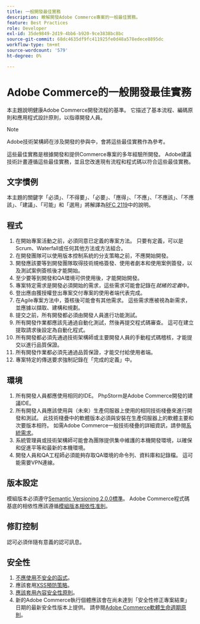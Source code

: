 ```yaml
---
title: 一般開發最佳實務
description: 瞭解開發Adobe Commerce專案的一般最佳實務。
feature: Best Practices
role: Developer
exl-id: 35de9849-2d19-4bb6-b920-9ce3838bc8bc
source-git-commit: 68dc4635df9fc411925fe0d48a578edece8895dc
workflow-type: tm+mt
source-wordcount: '579'
ht-degree: 0%

---
```


# Adobe Commerce的一般開發最佳實務

本主題說明健康Adobe Commerce開發流程的基準。 它描述了基本流程、編碼原則和應用程式設計原則，以指導開發人員。

>[!NOTE]
>
>Adobe技術架構師在涉及開發的參與中，會將這些最佳實務作為參考。

這些最佳實務是根據開發和提供Commerce專案的多年經驗所開發。 Adobe建議技術計畫遵循這些最佳實務，並且您改進現有流程和程式碼以符合這些最佳實務。

## 文字慣例

本主題的關鍵字「必須」、「不得要」、「必要」、「應得」、「不應」、「不應該」、「不應該」、「建議」、「可能」和「選用」將解譯為[RFC 2119](https://datatracker.ietf.org/doc/html/rfc2119)中的說明。

## 程式

1. 在開始專案活動之前，必須同意已定義的專案方法。 只要有定義，可以是Scrum、Waterfall或任何其他方法或方法組合。
1. 在開發團隊可以使用版本控制系統的分支策略之前，不應開始開發。
1. 開發應該要等到開發團隊取得技術規格簽發、使用者劇本和使用案例簽發，以及測試案例簽核後才能開始。
1. 至少要等到開發和QA環境可供使用後，才能開始開發。
1. 專案特定需求是開發必須開始的需求，這些需求可能會記錄在&#x200B;_就緒的定義_&#x200B;中。
1. 登出應由獲授權登出專案交付專案的使用者端代表完成。
1. 在Agile專案方法中，簽核後可能會有其他需求。 這些需求應被視為新需求，並應據以擷取、建構和規劃。
1. 提交之前，所有開發都必須由開發人員進行功能測試。
1. 所有開發作業都應該先通過自動化測試，然後再提交程式碼審查。 這可在建立提取請求後設定為自動化程式。
1. 所有開發都必須先通過技術架構師或主要開發人員的手動程式碼稽核，才能提交以進行品質保證。
1. 所有開發作業都必須先通過品質保證，才能交付給使用者端。
1. 專案特定的傳送要求強制記錄在「完成的定義」中。

## 環境

1. 所有開發人員都應使用相同的IDE。 PhpStorm是Adobe Commerce開發的建議IDE。
1. 所有開發人員應該使用與（未來）生產伺服器上使用的相同技術棧疊來進行開發和測試。 此技術棧疊中的軟體版本必須與安裝在生產伺服器上的軟體主要和次要版本相符。 如需Adobe Commerce一般技術棧疊的詳細資訊，請參閱[系統需求](../../../installation/system-requirements.md)。
1. 系統管理員或技術架構師可能會為團隊提供集中維護的本機開發環境，以確保和促進平等和最新的本機環境。
1. 開發人員和QA工程師必須能夠存取QA環境的命令列、資料庫和記錄檔。 這可能需要VPN連線。

## 版本設定

模組版本必須遵守[Semantic Versioning 2.0.0標準](https://semver.org/)。
Adobe Commerce程式碼基底的相依性應該遵循[模組版本相依性准則](https://developer.adobe.com/commerce/php/development/versioning/dependencies/)。

## 修訂控制

認可必須伴隨有意義的認可訊息。

## 安全性

1. [不應使用不安全的函式](https://developer.adobe.com/commerce/php/development/security/non-secure-functions/)。
1. 應該套用[XSS預防策略](https://developer.adobe.com/commerce/php/development/security/cross-site-scripting/)。
1. [應該套用內容安全性原則](https://developer.adobe.com/commerce/php/development/security/content-security-policies/)。
1. 新的Adobe Commerce執行個體應該會在尚未達到「安全性修正專案結束」日期的最新安全性版本上提供。 請參閱[Adobe Commerce軟體生命週期原則](../../../release/lifecycle-policy.md)。
